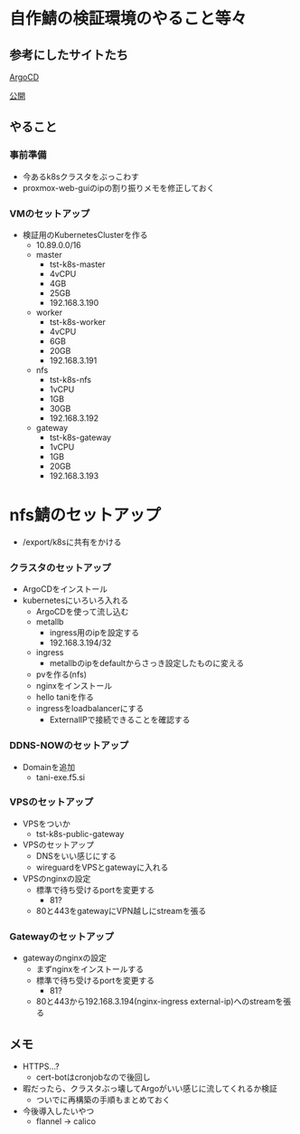 # 自作鯖の検証環境のやること等々

## 参考にしたサイトたち

[ArgoCD](https://tech.drecom.co.jp/gitops-withargocd/)

[公開](https://blog.ebiiim.com/posts/homelab-kubernetes/)

## やること

### 事前準備

- 今あるk8sクラスタをぶっこわす
- proxmox-web-guiのipの割り振りメモを修正しておく

### VMのセットアップ

- 検証用のKubernetesClusterを作る
    - 10.89.0.0/16
    - master
        - tst-k8s-master
        - 4vCPU
        - 4GB
        - 25GB
        - 192.168.3.190
    - worker
        - tst-k8s-worker
        - 4vCPU
        - 6GB
        - 20GB
        - 192.168.3.191
    - nfs
        - tst-k8s-nfs
        - 1vCPU
        - 1GB
        - 30GB
        - 192.168.3.192
    - gateway
        - tst-k8s-gateway
        - 1vCPU
        - 1GB
        - 20GB
        - 192.168.3.193

# nfs鯖のセットアップ

- /export/k8sに共有をかける

### クラスタのセットアップ

- ArgoCDをインストール
- kubernetesにいろいろ入れる
    - ArgoCDを使って流し込む
    - metallb
        - ingress用のipを設定する
        - 192.168.3.194/32
    - ingress
        - metallbのipをdefaultからさっき設定したものに変える
    - pvを作る(nfs)
    - nginxをインストール
    - hello taniを作る
    - ingressをloadbalancerにする
        - ExternalIPで接続できることを確認する

### DDNS-NOWのセットアップ

- Domainを追加
    - tani-exe.f5.si

### VPSのセットアップ

- VPSをついか
    - tst-k8s-public-gateway
- VPSのセットアップ
    - DNSをいい感じにする
    - wireguardをVPSとgatewayに入れる
- VPSのnginxの設定
    - 標準で待ち受けるportを変更する
        - 81?
    - 80と443をgatewayにVPN越しにstreamを張る        

### Gatewayのセットアップ

- gatewayのnginxの設定
    - まずnginxをインストールする
    - 標準で待ち受けるportを変更する
        - 81?
    - 80と443から192.168.3.194(nginx-ingress external-ip)へのstreamを張る

## メモ

- HTTPS…?
    - cert-botはcronjobなので後回し
- 暇だったら、クラスタぶっ壊してArgoがいい感じに流してくれるか検証
    - ついでに再構築の手順もまとめておく
- 今後導入したいやつ
    - flannel -> calico

